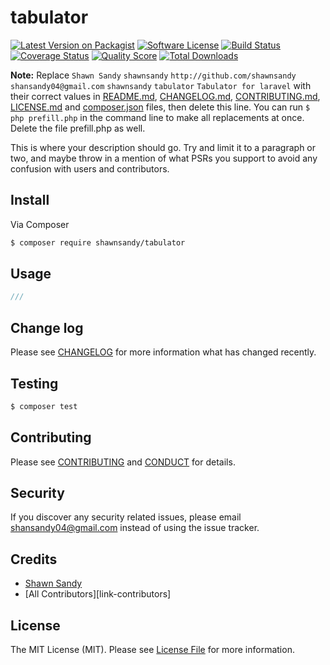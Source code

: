 # tabulator

[![Latest Version on Packagist][ico-version]][link-packagist]
[![Software License][ico-license]](LICENSE.md)
[![Build Status][ico-travis]][link-travis]
[![Coverage Status][ico-scrutinizer]][link-scrutinizer]
[![Quality Score][ico-code-quality]][link-code-quality]
[![Total Downloads][ico-downloads]][link-downloads]

**Note:** Replace ```Shawn Sandy``` ```shawnsandy``` ```http://github.com/shawnsandy``` ```shansandy04@gmail.com``` ```shawnsandy``` ```tabulator``` ```Tabulator for laravel``` with their correct values in [README.md](README.md), [CHANGELOG.md](CHANGELOG.md), [CONTRIBUTING.md](CONTRIBUTING.md), [LICENSE.md](LICENSE.md) and [composer.json](composer.json) files, then delete this line. You can run `$ php prefill.php` in the command line to make all replacements at once. Delete the file prefill.php as well.

This is where your description should go. Try and limit it to a paragraph or two, and maybe throw in a mention of what
PSRs you support to avoid any confusion with users and contributors.

## Install

Via Composer

``` bash
$ composer require shawnsandy/tabulator
```

## Usage

``` php
///
```

## Change log

Please see [CHANGELOG](CHANGELOG.md) for more information what has changed recently.

## Testing

``` bash
$ composer test
```

## Contributing

Please see [CONTRIBUTING](CONTRIBUTING.md) and [CONDUCT](CONDUCT.md) for details.

## Security

If you discover any security related issues, please email shansandy04@gmail.com instead of using the issue tracker.

## Credits

- [Shawn Sandy][link-author]
- [All Contributors][link-contributors]

## License

The MIT License (MIT). Please see [License File](LICENSE.md) for more information.

[ico-version]: https://img.shields.io/packagist/v/shawnsandy/tabulator.svg?style=flat-square
[ico-license]: https://img.shields.io/badge/license-MIT-brightgreen.svg?style=flat-square
[ico-travis]: https://img.shields.io/travis/shawnsandy/tabulator/master.svg?style=flat-square
[ico-scrutinizer]: https://img.shields.io/scrutinizer/coverage/g/shawnsandy/tabulator.svg?style=flat-square
[ico-code-quality]: https://img.shields.io/scrutinizer/g/shawnsandy/tabulator.svg?style=flat-square
[ico-downloads]: https://img.shields.io/packagist/dt/shawnsandy/tabulator.svg?style=flat-square

[link-packagist]: https://packagist.org/packages/shawnsandy/tabulator
[link-travis]: https://travis-ci.org/shawnsandy/tabulator
[link-scrutinizer]: https://scrutinizer-ci.com/g/shawnsandy/tabulator/code-structure
[link-code-quality]: https://scrutinizer-ci.com/g/shawnsandy/tabulator
[link-downloads]: https://packagist.org/packages/shawnsandy/tabulator
[link-author]: https://github.com/shawnsandy

